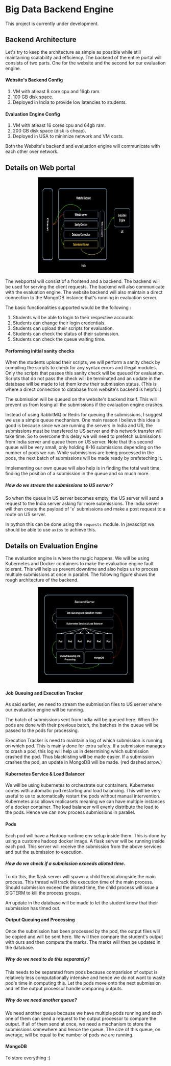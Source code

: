 # Big Data Backend Engine

This project is currently under development.

## Backend Architecture

Let's try to keep the architecture as simple as possible while still maintaining scalability and efficiency. The backend of the entire portal will consists of two parts. One for the website and the second for our evaluation engine.

#### Website's Backend Config

1. VM with atleast 8 core cpu and 16gb ram.
2. 100 GB disk space.
3. Deployed in India to provide low latencies to students.

#### Evaluation Engine Config

1. VM with atleast 16 cores cpu and 64gb ram.
2. 200 GB disk space (disk is cheap).
3. Deployed in USA to minimize network and VM costs.

Both the Website's backend and evaluation engine will communicate with each other over network.

## Details on Web portal

<p align="center" padding="100px">
    <img src="./doc/website-backend.png" alt="website-backend" height="300px" width="300px"></img>
</p>

The webportal will consist of a frontend and a backend. The backend will be used for serving the client requests. The backend will also communicate with the evaluation engine. The website backend will also maintain a direct connection to the MongoDB instance that's running in evaluation server.

The basic functionalities supported would be the following :

1. Students will be able to login to their respective accounts.
2. Students can change their login credentials.
3. Students can upload their scripts for evaluation.
4. Students can check the status of their submission.
5. Students can check the queue waiting time.

#### Performing initial sanity checks

When the students upload their scripts, we will perform a sanity check by compiling the scripts to check for any syntax errors and illegal modules. Only the scripts that passes this sanity check will be queued for evaluation. Scripts that do not pass the check will be terminated and an update in the database will be made to let them know their submission status. (This is where a direct connection to database from website's backend is helpful.)

The submission will be queued on the website's backend itself. This will prevent us from losing all the submissions if the evaluation engine crashes.

Instead of using RabbitMQ or Redis for queuing the submissions, I suggest we use a simple queue mechanism. One main reason I believe this idea is good is because since we are running the servers in India and US, the submissions must be transfered to US server and this network transfer will take time. So to overcome this delay we will need to prefetch submissions from India server and queue them on US server. Note that this second queue will be very small, only holding 8-16 submissions depending on the number of pods we run. While submissions are being processed in the pods, the next batch of submissions will be made ready by prefeteching it.

Implementing our own queue will also help is in finding the total wait time, finding the position of a submission in the queue and so much more.

##### How do we stream the submissions to US server?

So when the queue in US server becomes empty, the US server will send a request to the India server asking for more submissions. The India server will then create the payload of 'x' submissions and make a post request to a route on US server.

In python this can be done using the `requests` module. In javascript we should be able to use `axios` to achieve this.

## Details on Evaluation Engine

The evaluation engine is where the magic happens. We will be using Kubernetes and Docker containers to make the evaluation engine fault tolerant. This will help us prevent downtime and also helps us to process multiple submissions at once in parallel. The following figure shows the rough architecture of the backend.

<p align="center" padding="100px">
    <img src="./doc/architecture.png" alt="backend-architecture" height="300px" width="300px"></img>
</p>

#### Job Queuing and Execution Tracker

As said earlier, we need to stream the submission files to US server where our evaluation engine will be running.

The batch of submissions sent from India will be queued here. When the pods are done with their previous batch, the batches in the queue will be passed to the pods for processing.

Execution Tracker is need to maintain a log of which submission is running on which pod. This is mainly done for extra safety. If a submission manages to crash a pod, this log will help us in determining which submission crashed the pod. Thus blacklisting will be made easier. If a submission crashes the pod, an update in MongoDB will be made. (red dashed arrow.)

#### Kubernetes Service & Load Balancer

We will be using kubernetes to orchestrate our containers. Kubernetes comes with automatic pod restarting and load balancing. This will be very useful to us to automatically restart the pods without manual intervention. Kubernetes also allows replicasets meaning we can have multiple instances of a docker container. The load balancer will evenly distribute the load to the pods. Hence we can now process submissions in parallel.

#### Pods

Each pod will have a Hadoop runtime env setup inside them. This is done by using a custome hadoop docker image. A flask server will be running inside each pod. This server will receive the submission from the above services and put the submission to execution.

##### How do we check if a submission exceeds alloted time.

To do this, the flask server will spawn a child thread alongside the main process. This thread will track the execution time of the main process. Should submission exceed the alloted time, the child process will issue a SIGTERM to kill the process groups.

An update in the database will be made to let the student know that their submission has timed out.

#### Output Queuing and Processing

Once the submission has been processed by the pod, the output files will be copied and will be sent here. We will then compare the student's output with ours and then compute the marks. The marks will then be updated in the database.

##### Why do we need to do this separately?

This needs to be separated from pods because comparision of output is relatively less computationally intensive and hence we do not want to waste pod's time in computing this. Let the pods move onto the next submission and let the output processor handle comparing outputs.

##### Why do we need another queue?

We need another queue because we have multiple pods running and each one of them can send a request to the output processor to compare the output. If all of them send at once, we need a mechanism to store the submissions somewhere and hence the queue. The size of this queue, on average, will be equal to the number of pods we are running.

#### MongoDB

To store everything :)
